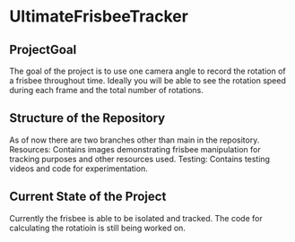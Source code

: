 # UltimateFrisbeeTracker

## ProjectGoal
The goal of the project is to use one camera angle to record the rotation of a frisbee throughout time. Ideally you will be able to see the rotation speed during each frame and the total number of rotations.

## Structure of the Repository
As of now there are two branches other than main in the repository.
Resources: Contains images demonstrating frisbee manipulation for tracking purposes and other resources used.
Testing: Contains testing videos and code for experimentation.

## Current State of the Project
Currently the frisbee is able to be isolated and tracked. The code for calculating the rotatioin is still being worked on.
